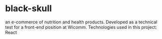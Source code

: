 # black-skull
an e-commerce of nutrition and health products. Developed as a technical test for a front-end position at Wicomm. Technologies used in this project: React
